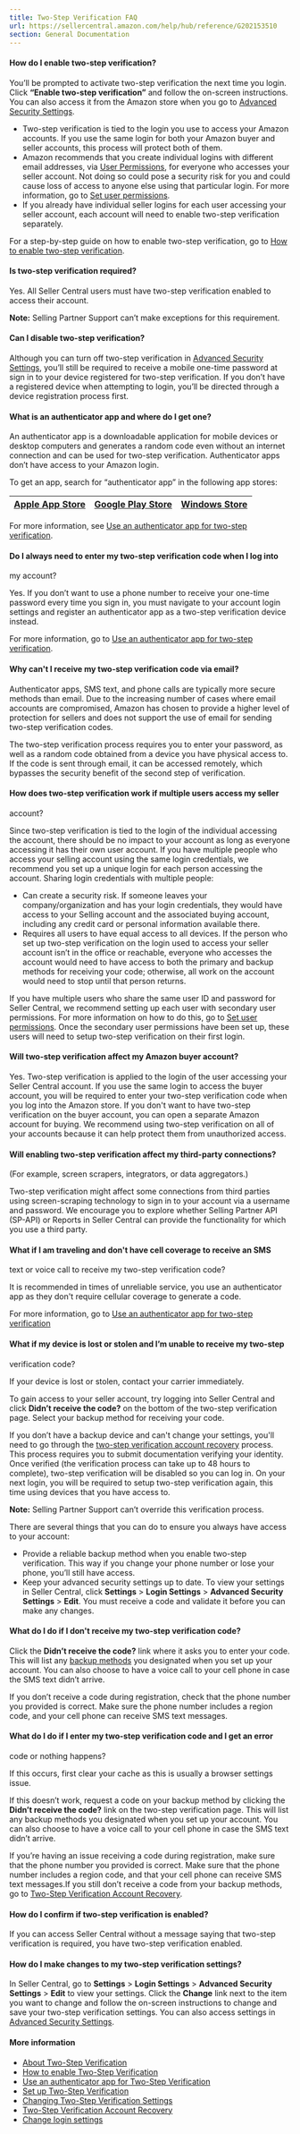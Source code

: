 ```yaml
---
title: Two-Step Verification FAQ
url: https://sellercentral.amazon.com/help/hub/reference/G202153510
section: General Documentation
---
```


#### How do I enable two-step verification?

You’ll be prompted to activate two-step verification the next time you login.
Click **“Enable two-step verification”** and follow the on-screen
instructions. You can also access it from the Amazon store when you go to
[Advanced Security Settings](https://www.amazon.com/a/settings/approval).

  * Two-step verification is tied to the login you use to access your Amazon accounts. If you use the same login for both your Amazon buyer and seller accounts, this process will protect both of them.
  * Amazon recommends that you create individual logins with different email addresses, via [User Permissions](/gp/account-manager/home.html), for everyone who accesses your seller account. Not doing so could pose a security risk for you and could cause loss of access to anyone else using that particular login. For more information, go to [Set user permissions](/gp/help/G901).
  * If you already have individual seller logins for each user accessing your seller account, each account will need to enable two-step verification separately. 

For a step-by-step guide on how to enable two-step verification, go to [How to
enable two-step verification](/gp/help/GSWPS4GPEPMXZ98R).

#### Is two-step verification required?

Yes. All Seller Central users must have two-step verification enabled to
access their account.

**Note:** Selling Partner Support can’t make exceptions for this requirement.

#### Can I disable two-step verification?

Although you can turn off two-step verification in [Advanced Security
Settings](https://www.amazon.com/a/settings/approval), you’ll still be
required to receive a mobile one-time password at sign in to your device
registered for two-step verification. If you don’t have a registered device
when attempting to login, you’ll be directed through a device registration
process first.

#### What is an authenticator app and where do I get one?

An authenticator app is a downloadable application for mobile devices or
desktop computers and generates a random code even without an internet
connection and can be used for two-step verification. Authenticator apps don’t
have access to your Amazon login.

To get an app, search for “authenticator app” in the following app stores:

[Apple App Store](https://appstoreconnect.apple.com/login) | [Google Play Store](https://play.google.com/store) | [Windows Store](https://www.microsoft.com/windows/windows-10-apps)  
---|---|---  
  
For more information, see [Use an authenticator app for two-step
verification](/gp/help/G202110780).

#### Do I always need to enter my two-step verification code when I log into
my account?

Yes. If you don’t want to use a phone number to receive your one-time password
every time you sign in, you must navigate to your account login settings and
register an authenticator app as a two-step verification device instead.

For more information, go to [Use an authenticator app for two-step
verification](/gp/help/G202110780).

#### Why can't I receive my two-step verification code via email?

Authenticator apps, SMS text, and phone calls are typically more secure
methods than email. Due to the increasing number of cases where email accounts
are compromised, Amazon has chosen to provide a higher level of protection for
sellers and does not support the use of email for sending two-step
verification codes.

The two-step verification process requires you to enter your password, as well
as a random code obtained from a device you have physical access to. If the
code is sent through email, it can be accessed remotely, which bypasses the
security benefit of the second step of verification.

#### How does two-step verification work if multiple users access my seller
account?

Since two-step verification is tied to the login of the individual accessing
the account, there should be no impact to your account as long as everyone
accessing it has their own user account. If you have multiple people who
access your selling account using the same login credentials, we recommend you
set up a unique login for each person accessing the account. Sharing login
credentials with multiple people:

  * Can create a security risk. If someone leaves your company/organization and has your login credentials, they would have access to your Selling account and the associated buying account, including any credit card or personal information available there.
  * Requires all users to have equal access to all devices. If the person who set up two-step verification on the login used to access your seller account isn’t in the office or reachable, everyone who accesses the account would need to have access to both the primary and backup methods for receiving your code; otherwise, all work on the account would need to stop until that person returns.

If you have multiple users who share the same user ID and password for Seller
Central, we recommend setting up each user with secondary user permissions.
For more information on how to do this, go to [Set user
permissions](https://sellercentral.amazon.com/gp/help/G901). Once the
secondary user permissions have been set up, these users will need to setup
two-step verification on their first login.

#### Will two-step verification affect my Amazon buyer account?

Yes. Two-step verification is applied to the login of the user accessing your
Seller Central account. If you use the same login to access the buyer account,
you will be required to enter your two-step verification code when you log
into the Amazon store. If you don't want to have two-step verification on the
buyer account, you can open a separate Amazon account for buying. We recommend
using two-step verification on all of your accounts because it can help
protect them from unauthorized access.

#### Will enabling two-step verification affect my third-party connections?
(For example, screen scrapers, integrators, or data aggregators.)

Two-step verification might affect some connections from third parties using
screen-scraping technology to sign in to your account via a username and
password. We encourage you to explore whether Selling Partner API (SP-API) or
Reports in Seller Central can provide the functionality for which you use a
third party.

#### What if I am traveling and don't have cell coverage to receive an SMS
text or voice call to receive my two-step verification code?

It is recommended in times of unreliable service, you use an authenticator app
as they don't require cellular coverage to generate a code.

For more information, go to [Use an authenticator app for two-step
verification](/gp/help/G202110780)

#### What if my device is lost or stolen and I’m unable to receive my two-step
verification code?

If your device is lost or stolen, contact your carrier immediately.

To gain access to your seller account, try logging into Seller Central and
click **Didn’t receive the code?** on the bottom of the two-step verification
page. Select your backup method for receiving your code.

If you don’t have a backup device and can't change your settings, you'll need
to go through the [two-step verification account
recovery](https://www.amazon.com/gp/help/customer/display.html/?nodeId=GU3SL3GTHLHPDQ2H)
process. This process requires you to submit documentation verifying your
identity. Once verified (the verification process can take up to 48 hours to
complete), two-step verification will be disabled so you can log in. On your
next login, you will be required to setup two-step verification again, this
time using devices that you have access to.

**Note:** Selling Partner Support can’t override this verification process.

There are several things that you can do to ensure you always have access to
your account:

  * Provide a reliable backup method when you enable two-step verification. This way if you change your phone number or lose your phone, you’ll still have access.
  * Keep your advanced security settings up to date. To view your settings in Seller Central, click **Settings** > **Login Settings** > **Advanced Security Settings** > **Edit**. You must receive a code and validate it before you can make any changes.

#### What do I do if I don't receive my two-step verification code?

Click the **Didn’t receive the code?** link where it asks you to enter your
code. This will list any [backup methods](/gp/help/external/GSWPS4GPEPMXZ98R)
you designated when you set up your account. You can also choose to have a
voice call to your cell phone in case the SMS text didn’t arrive.

If you don’t receive a code during registration, check that the phone number
you provided is correct. Make sure the phone number includes a region code,
and your cell phone can receive SMS text messages.

#### What do I do if I enter my two-step verification code and I get an error
code or nothing happens?

If this occurs, first clear your cache as this is usually a browser settings
issue.

If this doesn’t work, request a code on your backup method by clicking the
**Didn’t receive the code?** link on the two-step verification page. This will
list any backup methods you designated when you set up your account. You can
also choose to have a voice call to your cell phone in case the SMS text
didn’t arrive.

If you’re having an issue receiving a code during registration, make sure that
the phone number you provided is correct. Make sure that the phone number
includes a region code, and that your cell phone can receive SMS text
messages.If you still don’t receive a code from your backup methods, go to
[Two-Step Verification Account
Recovery](https://www.amazon.com/gp/help/customer/display.html/?&nodeId=202073840).

#### How do I confirm if two-step verification is enabled?

If you can access Seller Central without a message saying that two-step
verification is required, you have two-step verification enabled.

#### How do I make changes to my two-step verification settings?

In Seller Central, go to **Settings** > **Login Settings** > **Advanced
Security Settings** > **Edit** to view your settings. Click the **Change**
link next to the item you want to change and follow the on-screen instructions
to change and save your two-step verification settings. You can also access
settings in [Advanced Security
Settings](https://www.amazon.com/a/settings/approval).

#### More information

  * [About Two-Step Verification](/gp/help/G202110760)
  * [How to enable Two-Step Verification](/gp/help/GSWPS4GPEPMXZ98R)
  * [Use an authenticator app for Two-Step Verification](/gp/help/G202110780)
  * [Set up Two-Step Verification](https://www.amazon.com/a/settings/approval)
  * [Changing Two-Step Verification Settings](https://www.amazon.com/gp/help/customer/display.html/?&nodeId=202073720%27)
  * [Two-Step Verification Account Recovery](https://www.amazon.com/gp/help/customer/display.html/?&nodeId=202073840)
  * [Change login settings](/gp/help/G831)

